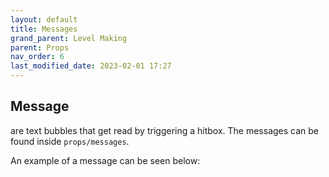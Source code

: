 ```yaml
---
layout: default
title: Messages
grand_parent: Level Making
parent: Props
nav_order: 6
last_modified_date: 2023-02-01 17:27
---
```


## Message
are text bubbles that get read by triggering a hitbox. The messages can be found inside `props/messages`.

An example of a message can be seen below:

<script src="https://gist.github.com/Phoenixx19/bd8fc739efbaf78159b5fd3b827df1df.js"></script>